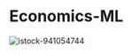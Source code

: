 # Economics-ML

![istock-941054744](https://github.com/user-attachments/assets/06230b6b-90be-49a0-8b0a-28c9bae5cc21)
